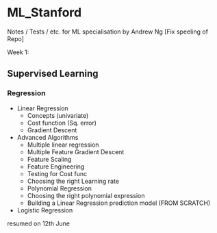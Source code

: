 # ML_Stanford
Notes / Tests / etc. for ML specialisation by Andrew Ng [Fix speeling of Repo]

Week 1:
## Supervised Learning
  ### Regression
  -  Linear Regression
      - Concepts (univariate)
      - Cost function (Sq. error)
      - Gradient Descent
  -  Advanced Algorithms
      - Multiple linear regression
      - Multiple Feature Gradient Descent
      - Feature Scaling
      - Feature Engineering
      - Testing for Cost func
      - Choosing the right Learning rate
      - Polynomial Regression
      - Choosing the right polynomial expression
      - Building a Linear Regression prediction model (FROM SCRATCH)
  -  Logistic Regression

resumed on 12th June
